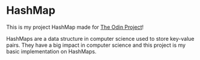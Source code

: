 # HashMap

This is my project HashMap made for [The Odin Project](https://www.theodinproject.com/lessons/javascript-hashmap)!

HashMaps are a data structure in computer science used to store key-value pairs. They have a big impact in computer science and this project is my basic implementation on HashMaps.